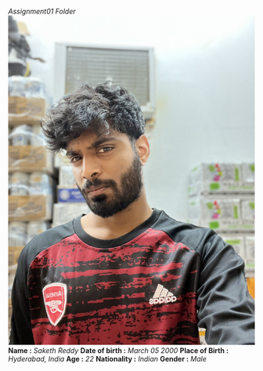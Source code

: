 *Assignment01 Folder*
![HEADSHOT](https://github.com/saketh105/saketh105/blob/main/IMG_E0720.JPG)
**Name :** *Saketh Reddy*
**Date of birth :** *March 05 2000*
**Place of Birth :** *Hyderabad, India*
**Age :** *22*
**Nationality :**  *Indian* 
**Gender :** *Male*
